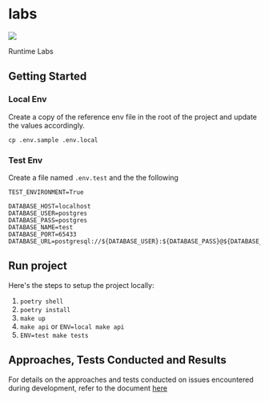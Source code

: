 # labs

<a target="_blank" href="https://cookiecutter-data-science.drivendata.org/">
    <img src="https://img.shields.io/badge/CCDS-Project%20template-328F97?logo=cookiecutter" />
</a>

Runtime Labs

## Getting Started

### Local Env

Create a copy of the reference env file in the root of the project and update the values accordingly.

`cp .env.sample .env.local`

### Test Env

Create a file named `.env.test` and the the following

```env
TEST_ENVIRONMENT=True

DATABASE_HOST=localhost
DATABASE_USER=postgres
DATABASE_PASS=postgres
DATABASE_NAME=test
DATABASE_PORT=65433
DATABASE_URL=postgresql://${DATABASE_USER}:${DATABASE_PASS}@${DATABASE_HOST}:${DATABASE_PORT}/${DATABASE_NAME}
```

## Run project

Here's the steps to setup the project locally:

1. `poetry shell`
2. `poetry install`
3. `make up`
4. `make api` or `ENV=local make api`
5. `ENV=test make tests`


## Approaches, Tests Conducted and Results

For details on the approaches and tests conducted on issues encountered during development, 
refer to the document [here](./doc/results.md)
